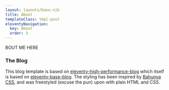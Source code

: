 ```yaml
---
layout: layouts/base.njk
title: About
templateClass: tmpl-post
eleventyNavigation:
  key: About
  order: 3
---
```


BOUT ME HERE

### The Blog 

This blog template is based on [eleventy-high-performance-blog](https://www.industrialempathy.com/posts/eleventy-high-performance-blog/) which itself is based on [eleventy-base-blog](https://github.com/11ty/eleventy-base-blog). 
The styling has been inspired by [Bahunya CSS](https://kimeiga.github.io/bahunya/), and was freestyled (excuse the pun) upon with plain HTML and CSS.


